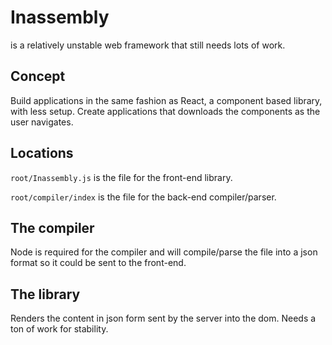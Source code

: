 # Inassembly
is a relatively unstable web framework that still needs lots of work.

## Concept

Build applications in the same fashion as React, a component based library, with less setup.
Create applications that downloads the components as the user navigates.

## Locations
```root/Inassembly.js``` is the file for the front-end library.

```root/compiler/index``` is the file for the back-end compiler/parser.

## The compiler
Node is required for the compiler and will compile/parse the file into a json format so it could be sent to the front-end.

## The library
Renders the content in json form sent by the server into the dom. Needs a ton of work for stability.
